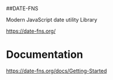 ##DATE-FNS 


Modern JavaScript date utility Library 


https://date-fns.org/


# Documentation

https://date-fns.org/docs/Getting-Started

